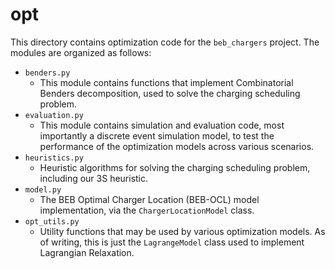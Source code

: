 # opt
This directory contains optimization code for the `beb_chargers` project. The modules are organized as follows:

- `benders.py`
  - This module contains functions that implement Combinatorial Benders decomposition, used to solve the charging scheduling problem.
- `evaluation.py`
  - This module contains simulation and evaluation code, most importantly a discrete event simulation model, to test the performance of the optimization models across various scenarios.
- `heuristics.py`
  - Heuristic algorithms for solving the charging scheduling problem, including our 3S heuristic.
- `model.py`
  - The BEB Optimal Charger Location (BEB-OCL) model implementation, via the `ChargerLocationModel` class.
- `opt_utils.py`
  - Utility functions that may be used by various optimization models. As of writing, this is just the `LagrangeModel` class used to implement Lagrangian Relaxation.
